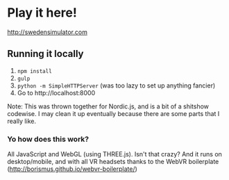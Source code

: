 # Play it here!
http://swedensimulator.com

## Running it locally
1. `npm install`
2. `gulp`
3. `python -m SimpleHTTPServer` (was too lazy to set up anything fancier)
3. Go to http://localhost:8000


Note: This was thrown together for Nordic.js, and is a bit of a shitshow codewise. I may clean it up eventually because there are some parts that I really like.

### Yo how does this work?

All JavaScript and WebGL (using THREE.js). Isn't that crazy? And it runs on desktop/mobile, and with all VR headsets thanks to the WebVR boilerplate (http://borismus.github.io/webvr-boilerplate/)
